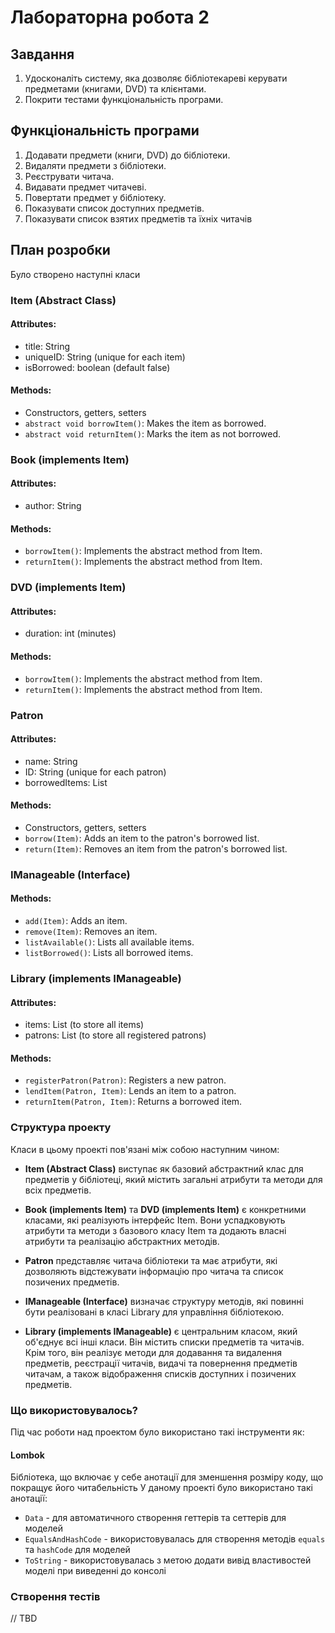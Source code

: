 # Лабораторна робота 2

## Завдання

1. Удосконаліть систему, яка дозволяє бібліотекареві керувати предметами (книгами, DVD) та клієнтами. 
2. Покрити тестами функціональність програми.

## Функціональність програми

1. Додавати предмети (книги, DVD) до бібліотеки.
2. Видаляти предмети з бібліотеки.
3. Реєструвати читача.
4. Видавати предмет читачеві.
5. Повертати предмет у бібліотеку.
6. Показувати список доступних предметів.
7. Показувати список взятих предметів та їхніх читачів

## План розробки

Було створено наступні класи

### Item (Abstract Class)

#### Attributes:
- title: String
- uniqueID: String (unique for each item)
- isBorrowed: boolean (default false)

#### Methods:
- Constructors, getters, setters
- `abstract void borrowItem()`: Makes the item as borrowed.
- `abstract void returnItem()`: Marks the item as not borrowed.

### Book (implements Item)

#### Attributes:
- author: String

#### Methods:
- `borrowItem()`: Implements the abstract method from Item.
- `returnItem()`: Implements the abstract method from Item.

### DVD (implements Item)

#### Attributes:
- duration: int (minutes)

#### Methods:
- `borrowItem()`: Implements the abstract method from Item.
- `returnItem()`: Implements the abstract method from Item.

### Patron

#### Attributes:
- name: String
- ID: String (unique for each patron)
- borrowedItems: List<Item>

#### Methods:
- Constructors, getters, setters
- `borrow(Item)`: Adds an item to the patron's borrowed list.
- `return(Item)`: Removes an item from the patron's borrowed list.

### IManageable (Interface)

#### Methods:
- `add(Item)`: Adds an item.
- `remove(Item)`: Removes an item.
- `listAvailable()`: Lists all available items.
- `listBorrowed()`: Lists all borrowed items.

### Library (implements IManageable)

#### Attributes:
- items: List<Item> (to store all items)
- patrons: List<Patron> (to store all registered patrons)

#### Methods:
- `registerPatron(Patron)`: Registers a new patron.
- `lendItem(Patron, Item)`: Lends an item to a patron.
- `returnItem(Patron, Item)`: Returns a borrowed item.



### Структура проекту

Класи в цьому проекті пов'язані між собою наступним чином:

- **Item (Abstract Class)** виступає як базовий абстрактний клас для предметів у бібліотеці, який містить загальні атрибути та методи для всіх предметів.

- **Book (implements Item)** та **DVD (implements Item)** є конкретними класами, які реалізують інтерфейс Item. Вони успадковують атрибути та методи з базового класу Item та додають власні атрибути та реалізацію абстрактних методів.

- **Patron** представляє читача бібліотеки та має атрибути, які дозволяють відстежувати інформацію про читача та список позичених предметів.

- **IManageable (Interface)** визначає структуру методів, які повинні бути реалізовані в класі Library для управління бібліотекою.

- **Library (implements IManageable)** є центральним класом, який об'єднує всі інші класи. Він містить списки предметів та читачів. Крім того, він реалізує методи для додавання та видалення предметів, реєстрації читачів, видачі та повернення предметів читачам, а також відображення списків доступних і позичених предметів.
### Що використовувалось?

Під час роботи над проектом було використано такі інструменти як:

#### Lombok

Бібліотека, що включає у себе анотації для зменшення розміру коду, що покращує його читабельність
У даному проекті було використано такі анотації:

- `Data` - для автоматичного створення геттерів та сеттерів для моделей
- `EqualsAndHashCode` - використовувалась для створення методів `equals` та `hashCode` для моделей
- `ToString` - використовувалась з метою додати вивід властивостей моделі при виведенні до консолі


### Створення тестів

// TBD
